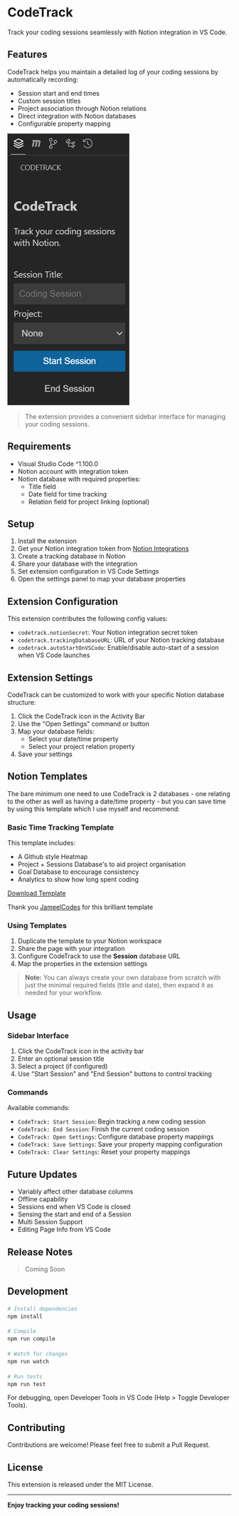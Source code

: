 # CodeTrack

Track your coding sessions seamlessly with Notion integration in VS Code.

## Features

CodeTrack helps you maintain a detailed log of your coding sessions by automatically recording:

- Session start and end times
- Custom session titles
- Project association through Notion relations
- Direct integration with Notion databases
- Configurable property mapping

![CodeTrack Sidebar](resources/sidebar.png)

> The extension provides a convenient sidebar interface for managing your coding sessions.

## Requirements

- Visual Studio Code ^1.100.0
- Notion account with integration token
- Notion database with required properties:
  - Title field
  - Date field for time tracking
  - Relation field for project linking (optional)

## Setup

1. Install the extension
2. Get your Notion integration token from [Notion Integrations](https://www.notion.so/my-integrations)
3. Create a tracking database in Notion
4. Share your database with the integration
5. Set extension configuration in VS Code Settings
6. Open the settings panel to map your database properties

## Extension Configuration

This extension contributes the following config values:

* `codetrack.notionSecret`: Your Notion integration secret token
* `codetrack.trackingDatabaseURL`: URL of your Notion tracking database
* `codetrack.autoStartOnVSCode`: Enable/disable auto-start of a session when VS Code launches

## Extension Settings

CodeTrack can be customized to work with your specific Notion database structure:

1. Click the CodeTrack icon in the Activity Bar
2. Use the "Open Settings" command or button
3. Map your database fields:
   - Select your date/time property
   - Select your project relation property
4. Save your settings

## Notion Templates

The bare minimum one need to use CodeTrack is 2 databases - one relating to the other as well as having a date/time
property - but you can save time by using this template which I use myself and recommend:

### Basic Time Tracking Template

This template includes:
- A Github style Heatmap
- Project + Sessions Database's to aid project organisation
- Goal Database to encourage consistency
- Analytics to show how long spent coding

[Download Template](https://phantom-piranha-8ce.notion.site/Coding-Workspace-7368ee7e3c444c8593f8019fbfa77a42)

Thank you [JameelCodes](https://www.youtube.com/@JameelCodes) for this brilliant template
### Using Templates

1. Duplicate the template to your Notion workspace
2. Share the page with your integration
3. Configure CodeTrack to use the **Session** database URL
4. Map the properties in the extension settings

> **Note:** You can always create your own database from scratch with just the minimal required fields (title and date), then expand it as needed for your workflow.

## Usage

### Sidebar Interface

1. Click the CodeTrack icon in the activity bar
2. Enter an optional session title
3. Select a project (if configured)
4. Use "Start Session" and "End Session" buttons to control tracking

### Commands

Available commands:
- `CodeTrack: Start Session`: Begin tracking a new coding session
- `CodeTrack: End Session`: Finish the current coding session
- `CodeTrack: Open Settings`: Configure database property mappings
- `CodeTrack: Save Settings`: Save your property mapping configuration
- `CodeTrack: Clear Settings`: Reset your property mappings

## Future Updates

- Variably affect other database columns
- Offline capability
- Sessions end when VS Code is closed
- Sensing the start and end of a Session
- Multi Session Support
- Editing Page Info from VS Code

## Release Notes

> Coming Soon

## Development

```bash
# Install dependencies
npm install

# Compile
npm run compile

# Watch for changes
npm run watch

# Run tests
npm run test
```

For debugging, open Developer Tools in VS Code (Help > Toggle Developer Tools).

## Contributing

Contributions are welcome! Please feel free to submit a Pull Request.

## License

This extension is released under the MIT License.

---

**Enjoy tracking your coding sessions!**